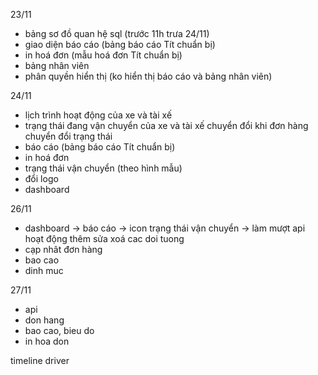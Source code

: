 23/11
- bảng sơ đồ quan hệ sql (trước 11h trưa 24/11)
- giao diện báo cáo (bảng báo cáo Tít chuẩn bị)
- in hoá đơn (mẫu hoá đơn Tít chuẩn bị)
- bảng nhân viên
- phân quyền hiển thị (ko hiển thị báo cáo và bảng nhân viên)

24/11
- lịch trình hoạt động của xe và tài xế
- trạng thái đang vận chuyển của xe và tài xế chuyển đổi khi đơn hàng chuyển đổi trạng thái
- báo cáo (bảng báo cáo Tít chuẩn bị)
- in hoá đơn
- trạng thái vận chuyển (theo hình mẫu)
- đổi logo
- dashboard

26/11
- dashboard -> báo cáo -> icon trạng thái vận chuyển -> làm mượt api hoạt động thêm sửa xoá cac doi tuong
- cạp nhât đơn hàng
- bao cao
- dinh muc

27/11
- api
- don hang
- bao cao, bieu do
- in hoa don


timeline driver